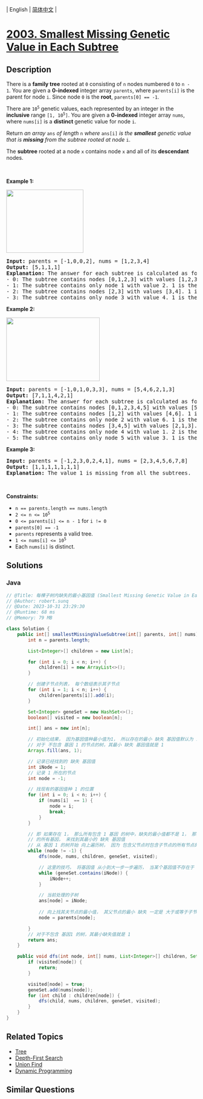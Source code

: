 
| English | [简体中文](README.md) |

# [2003. Smallest Missing Genetic Value in Each Subtree](https://leetcode.cn//problems/smallest-missing-genetic-value-in-each-subtree/)

## Description

<p>There is a <strong>family tree</strong> rooted at <code>0</code> consisting of <code>n</code> nodes numbered <code>0</code> to <code>n - 1</code>. You are given a <strong>0-indexed</strong> integer array <code>parents</code>, where <code>parents[i]</code> is the parent for node <code>i</code>. Since node <code>0</code> is the <strong>root</strong>, <code>parents[0] == -1</code>.</p>

<p>There are <code>10<sup>5</sup></code> genetic values, each represented by an integer in the <strong>inclusive</strong> range <code>[1, 10<sup>5</sup>]</code>. You are given a <strong>0-indexed</strong> integer array <code>nums</code>, where <code>nums[i]</code> is a <strong>distinct </strong>genetic value for node <code>i</code>.</p>

<p>Return <em>an array </em><code>ans</code><em> of length </em><code>n</code><em> where </em><code>ans[i]</code><em> is</em> <em>the <strong>smallest</strong> genetic value that is <strong>missing</strong> from the subtree rooted at node</em> <code>i</code>.</p>

<p>The <strong>subtree</strong> rooted at a node <code>x</code> contains node <code>x</code> and all of its <strong>descendant</strong> nodes.</p>

<p>&nbsp;</p>
<p><strong class="example">Example 1:</strong></p>
<img alt="" src="https://assets.leetcode.com/uploads/2021/08/23/case-1.png" style="width: 204px; height: 167px;" />
<pre>
<strong>Input:</strong> parents = [-1,0,0,2], nums = [1,2,3,4]
<strong>Output:</strong> [5,1,1,1]
<strong>Explanation:</strong> The answer for each subtree is calculated as follows:
- 0: The subtree contains nodes [0,1,2,3] with values [1,2,3,4]. 5 is the smallest missing value.
- 1: The subtree contains only node 1 with value 2. 1 is the smallest missing value.
- 2: The subtree contains nodes [2,3] with values [3,4]. 1 is the smallest missing value.
- 3: The subtree contains only node 3 with value 4. 1 is the smallest missing value.
</pre>

<p><strong class="example">Example 2:</strong></p>
<img alt="" src="https://assets.leetcode.com/uploads/2021/08/23/case-2.png" style="width: 247px; height: 168px;" />
<pre>
<strong>Input:</strong> parents = [-1,0,1,0,3,3], nums = [5,4,6,2,1,3]
<strong>Output:</strong> [7,1,1,4,2,1]
<strong>Explanation:</strong> The answer for each subtree is calculated as follows:
- 0: The subtree contains nodes [0,1,2,3,4,5] with values [5,4,6,2,1,3]. 7 is the smallest missing value.
- 1: The subtree contains nodes [1,2] with values [4,6]. 1 is the smallest missing value.
- 2: The subtree contains only node 2 with value 6. 1 is the smallest missing value.
- 3: The subtree contains nodes [3,4,5] with values [2,1,3]. 4 is the smallest missing value.
- 4: The subtree contains only node 4 with value 1. 2 is the smallest missing value.
- 5: The subtree contains only node 5 with value 3. 1 is the smallest missing value.
</pre>

<p><strong class="example">Example 3:</strong></p>

<pre>
<strong>Input:</strong> parents = [-1,2,3,0,2,4,1], nums = [2,3,4,5,6,7,8]
<strong>Output:</strong> [1,1,1,1,1,1,1]
<strong>Explanation:</strong> The value 1 is missing from all the subtrees.
</pre>

<p>&nbsp;</p>
<p><strong>Constraints:</strong></p>

<ul>
	<li><code>n == parents.length == nums.length</code></li>
	<li><code>2 &lt;= n &lt;= 10<sup>5</sup></code></li>
	<li><code>0 &lt;= parents[i] &lt;= n - 1</code> for <code>i != 0</code></li>
	<li><code>parents[0] == -1</code></li>
	<li><code>parents</code> represents a valid tree.</li>
	<li><code>1 &lt;= nums[i] &lt;= 10<sup>5</sup></code></li>
	<li>Each <code>nums[i]</code> is distinct.</li>
</ul>


## Solutions


### Java

```Java
// @Title: 每棵子树内缺失的最小基因值 (Smallest Missing Genetic Value in Each Subtree)
// @Author: robert.sunq
// @Date: 2023-10-31 23:29:30
// @Runtime: 68 ms
// @Memory: 79 MB

class Solution {
    public int[] smallestMissingValueSubtree(int[] parents, int[] nums) {
        int n = parents.length;

        List<Integer>[] children = new List[n];

        for (int i = 0; i < n; i++) {
            children[i] = new ArrayList<>();
        }

        // 创建子节点列表， 每个数组表示其子节点
        for (int i = 1; i < n; i++) {
            children[parents[i]].add(i);
        }

        Set<Integer> geneSet = new HashSet<>();
        boolean[] visited = new boolean[n];

        int[] ans = new int[n];

        // 初始化结果， 因为基因值种最小值为1， 所以存在的最小 缺失 基因值默认为 1 
        // 对于 不包含 基因 1 的节点的树，其最小 缺失 基因值就是 1
        Arrays.fill(ans, 1);

        // 记录已经找到的 缺失 基因值
        int iNode = 1;
        // 记录 1 所在的节点
        int node = -1;

        // 找现有的基因值种 1 的位置
        for (int i = 0; i < n; i++) {
            if (nums[i]  == 1) {
                node = i;
                break;
            }
        }

        // 即 如果存在 1， 那么所有包含 1 基因 的树中，缺失的最小值都不是 1， 那么就需要dfs遍历这个树
        // 的所有基因， 来找到其最小的 缺失 基因值
        // 从 基因 1 的树开始 向上遍历树， 因为 包含父节点时包含子节点的所有节点的， 所有父节点的最小缺失值是 大于等于 子节点的最小缺失值
        while (node != -1) {
            dfs(node, nums, children, geneSet, visited);

            // 这里的技巧， 将基因值 从小到大一步一步遍历， 当某个基因值不存在于 树中时，这个基因值就是最小缺失的
            while (geneSet.contains(iNode)) {
                iNode++;
            }

            // 当前处理的子树
            ans[node] = iNode;
            
            // 向上找其夫节点的最小值， 其父节点的最小 缺失 一定是 大于或等于子节点的， 因为包含关系
            node = parents[node];

        }
        // 对于不包含 基因1 的树，其最小缺失值就是 1
        return ans;
    }

    public void dfs(int node, int[] nums, List<Integer>[] children, Set<Integer> geneSet, boolean[] visited) {
        if (visited[node]) {
            return;
        }

        visited[node] = true;
        geneSet.add(nums[node]);
        for (int child : children[node]) {
            dfs(child, nums, children, geneSet, visited);
        }
    }
}
```



## Related Topics

- [Tree](https://leetcode.cn//tag/tree)
- [Depth-First Search](https://leetcode.cn//tag/depth-first-search)
- [Union Find](https://leetcode.cn//tag/union-find)
- [Dynamic Programming](https://leetcode.cn//tag/dynamic-programming)

## Similar Questions


